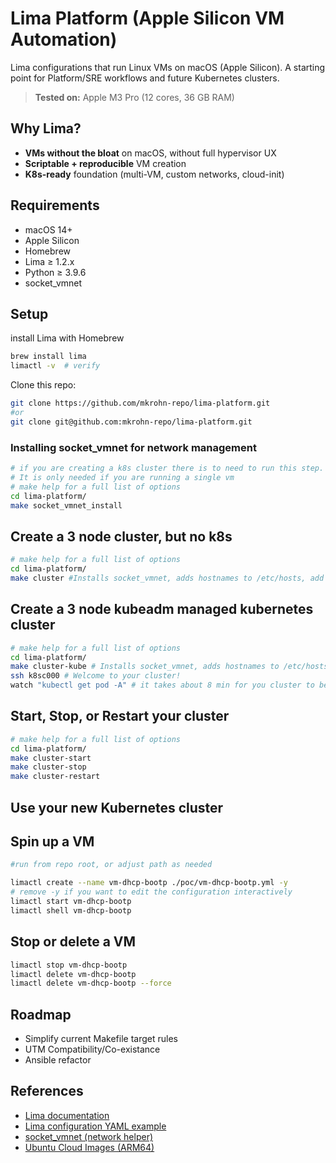 # Lima Platform (Apple Silicon VM Automation)

Lima configurations that run Linux VMs on macOS (Apple Silicon). A starting point for Platform/SRE workflows and future Kubernetes clusters.

> **Tested on:** Apple M3 Pro (12 cores, 36 GB RAM)

## Why Lima?

- **VMs without the bloat** on macOS, without full hypervisor UX
- **Scriptable + reproducible** VM creation
- **K8s-ready** foundation (multi-VM, custom networks, cloud-init)

## Requirements

- macOS 14+
- Apple Silicon
- Homebrew
- Lima ≥ 1.2.x
- Python ≥ 3.9.6
- socket_vmnet

## Setup

install Lima with Homebrew

```bash
brew install lima
limactl -v  # verify
```

Clone this repo:

```bash
git clone https://github.com/mkrohn-repo/lima-platform.git
#or
git clone git@github.com:mkrohn-repo/lima-platform.git
```

### Installing socket_vmnet for network management

```bash
# if you are creating a k8s cluster there is to need to run this step.
# It is only needed if you are running a single vm 
# make help for a full list of options
cd lima-platform/
make socket_vmnet_install 
```

## Create a 3 node cluster, but no k8s

```bash
# make help for a full list of options
cd lima-platform/
make cluster #Installs socket_vmnet, adds hostnames to /etc/hosts, add a bootptab file for dhcp,  creates a 3 node cluster, updates packages and reboots
```

## Create a 3 node kubeadm managed kubernetes cluster

```bash
# make help for a full list of options
cd lima-platform/
make cluster-kube # Installs socket_vmnet, adds hostnames to /etc/hosts, add a bootptab file for dhcp,  creates a 3 node cluster, updates packages, reboots and installs kubernetes with kubeadm
ssh k8sc000 # Welcome to your cluster!
watch "kubectl get pod -A" # it takes about 8 min for you cluster to be ready
```

## Start, Stop, or Restart your cluster

```bash
# make help for a full list of options
cd lima-platform/
make cluster-start
make cluster-stop
make cluster-restart
```

## Use your new Kubernetes cluster

## Spin up a VM

```bash
#run from repo root, or adjust path as needed

limactl create --name vm-dhcp-bootp ./poc/vm-dhcp-bootp.yml -y
# remove -y if you want to edit the configuration interactively
limactl start vm-dhcp-bootp
limactl shell vm-dhcp-bootp
```

## Stop or delete a VM

```bash
limactl stop vm-dhcp-bootp
limactl delete vm-dhcp-bootp
limactl delete vm-dhcp-bootp --force
```

## Roadmap

- Simplify current Makefile target rules
- UTM Compatibility/Co-existance
- Ansible refactor

## References

- [Lima documentation](https://github.com/lima-vm/lima)
- [Lima configuration YAML example ](https://github.com/lima-vm/lima/blob/master/templates/default.yaml)
- [socket_vmnet (network helper)](https://github.com/lima-vm/socket_vmnet)
- [Ubuntu Cloud Images (ARM64)](https://cloud-images.ubuntu.com/)
